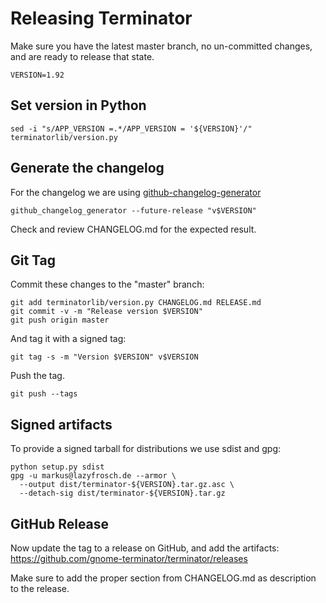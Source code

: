 Releasing Terminator
====================

Make sure you have the latest master branch, no un-committed changes, and are ready to release that state.

```
VERSION=1.92
```

## Set version in Python

```
sed -i "s/APP_VERSION =.*/APP_VERSION = '${VERSION}'/" terminatorlib/version.py
```

## Generate the changelog

For the changelog we are using [github-changelog-generator](https://github.com/github-changelog-generator/github-changelog-generator)

```
github_changelog_generator --future-release "v$VERSION"
```

Check and review CHANGELOG.md for the expected result.

## Git Tag

Commit these changes to the "master" branch:

```
git add terminatorlib/version.py CHANGELOG.md RELEASE.md
git commit -v -m "Release version $VERSION"
git push origin master
```

And tag it with a signed tag:

```
git tag -s -m "Version $VERSION" v$VERSION
```

Push the tag.

```
git push --tags
```

## Signed artifacts

To provide a signed tarball for distributions we use sdist and gpg:

```
python setup.py sdist
gpg -u markus@lazyfrosch.de --armor \
  --output dist/terminator-${VERSION}.tar.gz.asc \
  --detach-sig dist/terminator-${VERSION}.tar.gz
```

## GitHub Release

Now update the tag to a release on GitHub, and add the artifacts:
https://github.com/gnome-terminator/terminator/releases

Make sure to add the proper section from CHANGELOG.md as description to the release.
